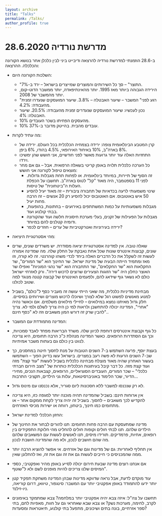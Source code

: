 ```yaml
---
layout: archive
title: "Talks"
permalink: /Talks/
author_profile: true
---
```


מדרשת נורדיה 28.6.2020
======

ב-28.6 הוזמנתי למדרשת נורדיה להרצאה ודיבייט ביני לבין כלכלן אחר בנושא הקורונה והכלכלה. 
ההרצאה:

-	השלכות הקורונה היום:
    -	"התוצר" – סך כל השירותים והמוצרים שמייצרים בישראל – ירד ב-7%.
    -	הירידה הגבוהה ביותר מאז 1995. יותר מהאינתיפאדה, יותר ממשבר הדוט-קום, יותר מהמשבר של 2008. 
    -	"רגע לפני" המשבר – שיעור האבטלה – 3.8%. שיעור המועסקים שנעדרו זמנית מהעבודה: 4.2%.
    -	נכון לעכשיו: שיעור המועסקים שנעדרים זמנית מהעבודה: 20.5%. שיעור האבטלה: 4%. 
    -	10% מהעסקים הפחיתו בשכר העובדים.
    -	10% עובדים מהבית. בהייטק מדובר ב-37%.

-	מה עתיד לקרות:
    -	קרן המטבע הבינלאומית צופה: ירידה בצמחיה הכלכלית בכל העולם. ירידה של 8% בארה"ב, 10% באיחוד האירופאי, 4.5% בהודו, 6% ביפן.
    -	התחזיות האלה עוד יותר גרועות מאשר לפני חודשיים, אני חושש שהן ימשיכו וירדו.
    -	כל הערכה כלכלית תלויה באופן קריטי בשאלה הרפואית. אבל – גם אם מחר מוצאים טיפול לקורונה אני חושש:
        -	זה הסוף של תיירות, במיוחד בינלאומית. או לפחות תחת מגבלות גדולות. לפני 11 בספטמבר, היה מאוד "קל" לטוס בארה"ב. תחשבו על הכפלת העלות ה"ביטחונית" של טיסות.
        -	שינוי משמעותי לרעה בכדאיות של תחבורה ציבורית – זה מאוד יעיל להסיע 50 איש באוטובוס. אם האוטובוס יכול להסיע רק 20 אנשים – זה הרבה פחות יעיל.
        -	מגבלות משמעותיות על כמות המשתתפים באירועים – בחתונות, בהופעות, בבתי קולנוע ועוד.
        -	מגבלות על הפעילות של זקנים, בעלי מערכת חיסונית חלשה ועוד שהקורונה ודומיה קטלנים להם במיוחד.
        -	ירידה בעירוניות ואטרקטיביות של ערים – חוזרים לכפר?

-	מהי אסטרטגיית היציאה:
  -	שאלה טובה. אין למדינה אסטרטגיית יציאה מסודרת. יש משרדים שונים, שרים שונים, קבוצות אינטרס שונות שכל אחת נאבקת על החלק שלה. מה שמדינה אמורה לעשות זה לשקלל את כל הדברים האלה ביחד לכדי משהו קוהרנטי. זה לא קורה, וזו מאז ומתמיד הייתה הבעיה של מדינת ישראל. שר החינוך הוא "שר המורים", שר החקלאות הוא "שר החקלאים", שר התחבורה הוא "שר נהגי המוניות" ואפילו שר האוצר כחלון היה "שר הזוגות הצעירים שרוצים לרכוש דירה". ורק לאזרחי ישראל כולם לא נשאר גוף שידאג להם, ולפעמים האינטרס של קבוצה קטנה מנוגד למה שטוב לכולנו.
  -	מבחינת מדיניות כלכלית, מה שאני הייתי עושה זה מעביר כסף ל"כולם", בשביל למנוע מאנשים לפשוט רגל שלא לצורך ושיוכלו לרכוש מוצרים ושירותים בסיסיים. חלק גדול מאיתנו נמצא במילואים – לחיילי מילואים משלמים. אם וכאשר נהיה "אחרי", המדינה יכולה להתחשבן ולראות למי כן היה צריך לשלם ולמי לא. צריך להבין שרק זה דורש המון משאבים וזה לא "כסף חינם"..
  
-	המדינה מתמודדת עם המשבר:
  -	כל גוף וקבוצת אינטרסים דוחפת לכיוון שלה. משרד הבריאות מפחד לאבד סמכויות, וכך גם הסתדרות הרופאים. כאשר המדינה מנהלת כ"כ הרבה תחומים, היא צריכה לנווט בין כולם גם בעתות משבר אמיתיות.
  -	בעצת יוסף, פרעה השתמש ב-7 השנים הטובות על מנת לחסוך חיטה במחסנים, כך שב-7 השנים הרעות לא פשה רעב במצרים. בישראל עשו בדיוק הפוך – השתמשו בעשור האחרון שהיה מאוד מוצלח מבחינה כלכלית בשביל לעשות "עוד קצת" מזה ועוד קצת מזה. כל דבר קיבל בעיתונות הכלכלית כותרות של "מצב חירום חברתי כלכלי" – שכר המורים, העובדים הסוציאליים, הרופאים, קצבאות הנכים, מחירי הדיור, שכר הלימוד באוניברסיטאות, עלות גני הילדים, תקציבי התרבות...
  -	לא רק שנכנסו למשבר ללא חסכונות ליום סגריר, אלא נכנסנו עם מינוס גדול.
  -	אין ארוחות חינם: בשביל שהמדינה תהיה מוכנה יותר למגפה כזו, היא צריכה להקדיש לכך משאבים – לחסוך. בשביל זה יהיה צריך לקחת ממקום אחר – או מתחומים כמו חינוך, ביטחון, רווחה או ישירות מכיסי האזרחים.
  
-	החזון הכלכלי למדינת ישראל:
  -	מדינה שמתעסקת עם הרבה פחות תחומים: תנו להורים לבחור את החינוך של הילדים שלהם. תנו לבתי חולים וקופות חולים להחליט מהי חלוקת התפקידים בין רופאים, אחיות, פרמדיקים. תורידו מיסים, תנו לאנשים לעשות עם המשאבים שלהם מה שהם חושבים לנכון, ולא מה שהמדינה חושבת לנכון.
  -	אין תחליף לאחריות: גם של מדינות וגם של אזרחים. אי אפשר להוציא הרבה יותר ממה שהמכניסים כי חייבים לעשות גם את זה וגם את זה, ואז להתלונן שאין.
  -	אם אנחנו רוצים מדינה שבעת חירום יכולה לסייע באופן מהיר ואפקטיבי, כספי המיסים שלנו צריכים להיות מופנים לשם ולא ל"שוטף".
  -	עוד מוקדם לדעת, אבל נראה שדווקא מדינות שבהן המדינה משחקת תפקיד קטן יותר ידעו להתמודד באופן אפקטיבי יותר עם המשבר: סינגפור, טיוואן, דרום קוריאה, ניו-זילנד. 
  -	תחשבו על צה"ל: איזה צבא יהיה אפקטיבי יותר במלחמה? צבא שמתמקד באימונים לקרב, לחימה, מערכות נשק? או צבא שבא שאחראי גם על חוות, מאפיות לחם, בתי ספר אזרחיים, בונה בתים ושיכונים, מתפעל בתי קולנוע, תיאטראות ומסעדות?


